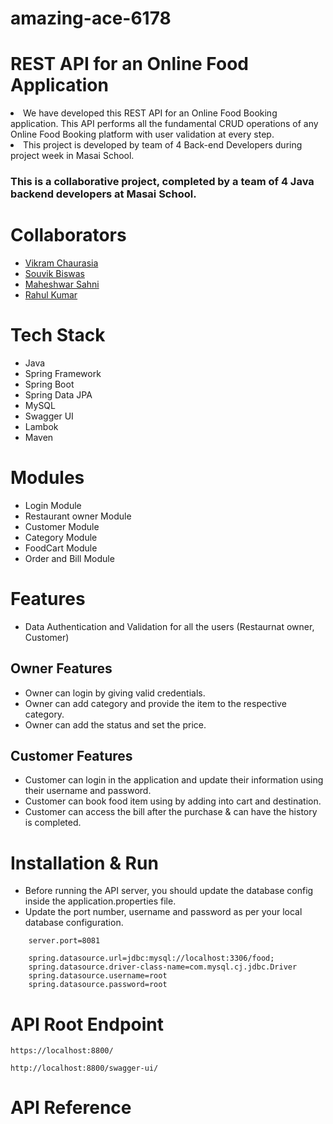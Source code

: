 # amazing-ace-6178



# REST API for an Online Food Application
<li>We have developed this REST API for an Online Food Booking application. This API performs
  all the fundamental CRUD operations of any Online Food Booking platform with user validation at every step.</li>
<li>This project is developed by team of 4 Back-end Developers during project week in Masai School.</li>

### This is a collaborative project, completed by a team of 4 Java backend developers at Masai School.

# Collaborators

- [Vikram Chaurasia](https://github.com/vikram0976)
- [Souvik Biswas](https://github.com/souvikbiswas2022)
- [Maheshwar Sahni](https://github.com/maheshwar7667291394)
- [Rahul Kumar](https://github.com/Rahul9332935)

# Tech Stack
- Java
- Spring Framework
- Spring Boot
- Spring Data JPA
- MySQL
- Swagger UI
- Lambok
- Maven

# Modules

- Login Module
- Restaurant owner Module
- Customer Module
- Category Module
- FoodCart Module
- Order and Bill Module

# Features

- Data Authentication and Validation for all the users (Restaurnat owner, Customer)

## Owner Features
- Owner can login by giving valid credentials.
- Owner can add category and provide the item to the respective category. 
- Owner can add the status and set the price.


## Customer Features
- Customer can login in the application and update their information using their username and password.
- Customer can book food item using by adding into cart and destination.
- Customer can access the bill after the purchase & can have the history is completed.


# Installation & Run
 - Before running the API server, you should update the database config inside the application.properties file.
- Update the port number, username and password as per your local database configuration.

```
    server.port=8081

    spring.datasource.url=jdbc:mysql://localhost:3306/food;
    spring.datasource.driver-class-name=com.mysql.cj.jdbc.Driver
    spring.datasource.username=root
    spring.datasource.password=root
```

# API Root Endpoint
```
https://localhost:8800/
```
```
http://localhost:8800/swagger-ui/
```
# API Reference



